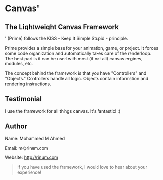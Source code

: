 Canvas'
===========

The Lightweight Canvas Framework
--------------------------------
' (Prime) follows the KISS - Keep It Simple Stupid - principle.

Prime provides a simple base for your animation, game, or project. It forces some code organization and automatically takes care of the renderloop. The best part is it can be used with most (if not all) canvas engines, modules, etc.

The concept behind the framework is that you have "Controllers" and "Objects."
Controllers handle all logic.
Objects contain information and rendering instructions.

Testimonial
-----------
I use the framework for all things canvas. It's fantastic! :)

Author
------
Name: Mohammed M Ahmed

Email: m@rinum.com

Website: http://rinum.com

> If you have used the framework, I would love to hear about your experience!